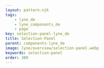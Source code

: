 ```yaml
---
layout: pattern.njk
tags: 
    - lyne_de
    - lyne_components_de
    - page
key: selection-panel-lyne_de
title: Selection-Panel
parent: components-lyne_de
image: lyne/overview/selection-panel.webp
keywords: selection-panel
order: 380
---
```

